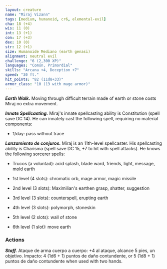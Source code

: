 ```yaml
---
layout: creature
name: "Miraj Vizann"
tags: [medium, humanoid, cr6, elemental-evil]
cha: 18 (+4)
wis: 11 (0)
int: 13 (+1)
con: 17 (+3)
dex: 10 (0)
str: 12 (+1)
size: Humanoide Mediano (earth genasi)
alignment: neutral evil
challenge: "6 (2,300 XP)"
languages: "Común, Primordial"
skills: "Arcana +4, Deception +7"
speed: "30 ft."
hit_points: "82 (11d8+33)"
armor_class: "10 (13 with mage armor)"
---
```


***Earth Walk.*** Moving through difficult terrain made of earth or stone costs Miraj no extra movement.

***Innate Spellcasting.*** Miraj's innate spellcasting ability is Constitution (spell save DC 14). He can innately cast the following spell, requiring no material components:

* 1/day: pass without trace

***Lanzamiento de conjuros.*** Miraj is an 11th-level spellcaster. His spellcasting ability is Charisma (spell save DC 15, +7 to hit with spell attacks). He knows the following sorcerer spells:

* Trucos (a voluntad): acid splash, blade ward, friends, light, message, mold earth

* 1st level (4 slots): chromatic orb, mage armor, magic missile

* 2nd level (3 slots): Maximilian's earthen grasp, shatter, suggestion

* 3rd level (3 slots): counterspell, erupting earth

* 4th level (3 slots): polymorph, stoneskin

* 5th level (2 slots): wall of stone

* 6th level (1 slot): move earth

### Actions

***Staff.*** Ataque de arma cuerpo a cuerpo: +4 al ataque, alcance 5 pies, un objetivo. Impacto: 4 (1d6 + 1) puntos de daño contundente, or 5 (1d8 + 1) puntos de daño contundente when used with two hands.